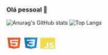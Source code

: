 ### Olá pessoal 👋

![Anurag's GitHub stats](https://github-readme-stats.vercel.app/api?username=EliaxZen&show_icons=true&theme=radical)
![Top Langs](https://github-readme-stats.vercel.app/api/top-langs/?username=EliaxZen&layout=compact)

<div style="display: inline_block"><br>
  <img align="center" alt="Rafa-HTML" height="30" width="40" src="https://raw.githubusercontent.com/devicons/devicon/master/icons/html5/html5-original.svg">
  <img align="center" alt="Rafa-CSS" height="30" width="40" src="https://raw.githubusercontent.com/devicons/devicon/master/icons/css3/css3-original.svg">
  <img align="center" alt="Rafa-Js" height="30" width="40" src="https://raw.githubusercontent.com/devicons/devicon/master/icons/javascript/javascript-plain.svg">
</div>
